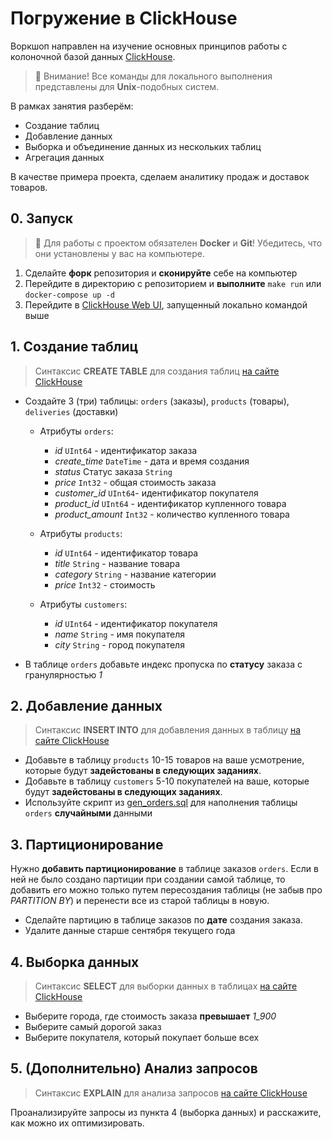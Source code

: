 # Погружение в ClickHouse

Воркшоп направлен на изучение основных принципов работы с колоночной базой данных [ClickHouse](https://clickhouse.com/).

> 🐧 Внимание! Все команды для локального выполнения представлены для **Unix**-подобных систем.

В рамках занятия разберём:

- Создание таблиц
- Добавление данных
- Выборка и объединение данных из нескольких таблиц
- Агрегация данных

В качестве примера проекта, сделаем аналитику продаж и доставок товаров.

## 0. Запуск

> 🐳 Для работы с проектом обязателен **Docker** и **Git**!
> Убедитесь, что они установлены у вас на компьютере.

1. Сделайте **форк** репозитория и **сконируйте** себе на компьютер
2. Перейдите в директорию с репозиторием и **выполните** `make run` или `docker-compose up -d`
3. Перейдите в [ClickHouse Web UI](http://localhost:8123), запущенный локально командой выше

## 1. Создание таблиц

> Синтаксис **CREATE TABLE** для создания таблиц [на сайте ClickHouse](https://clickhouse.com/docs/ru/sql-reference/statements/create/table)


- Создайте 3 (три) таблицы: `orders` (заказы), `products` (товары), `deliveries` (доставки)

  - Атрибуты `orders`:

    - *id* `UInt64` - идентификатор заказа
    - *create_time* `DateTime` - дата и время создания
    - *status* Статус заказа `String`
    - *price* `Int32` - общая стоимость заказа
    - *customer_id* `UInt64`- идентификатор покупателя
    - *product_id* `UInt64` - идентификатор купленного товара
    - *product_amount* `Int32` - количество купленного товара

  - Атрибуты `products`:

    - *id* `UInt64` - идентификатор товара
    - *title* `String` - название товара
    - *category* `String` - название категории
    - *price* `Int32` - стоимость

  - Атрибуты `customers`:

    - *id* `UInt64` - идентификатор покупателя
    - *name* `String` - имя покупателя
    - *city* `String` - город покупателя

- В таблице `orders` добавьте индекс пропуска по **статусу** заказа с гранулярностью *1*

## 2. Добавление данных

> Синтаксис **INSERT INTO** для добавления данных в таблицу [на сайте ClickHouse](https://clickhouse.com/docs/ru/sql-reference/statements/insert-into)

- Добавьте в таблицу `products` 10-15 товаров на ваше усмотрение, которые будут **задейстованы в следующих заданиях**.
- Добавьте в таблицу `customers` 5-10 покупателей на ваше, которые будут **задейстованы в следующих заданиях**.
- Используйте скрипт из [gen_orders.sql](./gen_orders.sql) для наполнения таблицы `orders` **случайными** данными

## 3. Партиционирование

Нужно **добавить партиционирование** в таблице заказов `orders`. Если в ней не было создано партиции при создании самой таблице, то добавить его можно только путем пересоздания таблицы (не забыв про *PARTITION BY*) и перенести все из старой таблицы в новую.

- Сделайте партицию в таблице заказов по **дате** создания заказа.
- Удалите данные старше сентября текущего года

## 4. Выборка данных

> Синтаксис **SELECT** для выборки данных в таблицах [на сайте ClickHouse](https://clickhouse.com/docs/ru/sql-reference/statements/select)

- Выберите города, где стоимость заказа **превышает** *1_900*
- Выберите самый дорогой заказ
- Выберите покупателя, который покупает больше всех

## 5. (Дополнительно) Анализ запросов

> Синтаксис **EXPLAIN** для анализа запросов [на сайте ClickHouse](https://clickhouse.com/docs/ru/sql-reference/statements/explain)

Проанализируйте запросы из пункта 4 (выборка данных) и расскажите, как можно их оптимизировать.
